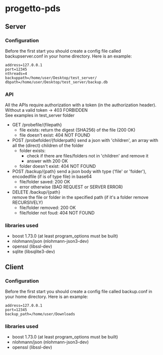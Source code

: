 # progetto-pds

## Server
### Configuration
Before the first start you should create a config file called backupserver.conf in your home directory.
Here is an example:

```
address=127.0.0.1
port=12345
nthreads=4
backuppath=/home/user/Desktop/test_server/
dbpath=/home/user/Desktop/test_server/backup.db
```

### API
All the APIs require authorization with a token (in the authorization header).
Without a valid token -> 403 FORBIDDEN  
See examples in test_server folder
- GET /probefile/{filepath}
  - file exists: return the digest (SHA256) of the file (200 OK)
  - file doesn't exist: 404 NOT FOUND
- POST /probefolder/{folderpath}
  send a json with 'children', an array with all the (direct) children of the folder
  - folder exists: 
    - check if there are files/folders not in 'children' and remove it
    - answer with 200 OK
  - folder doesn't exist: 404 NOT FOUND
- POST /backup/{path} 
  send a json body with type ('file' or 'folder'), encodedfile (if is of type file) in base64
  - file/folder saved: 200 OK
  - error otherwise (BAD REQUEST or SERVER ERROR)
- DELETE /backup/{path}  
  remove the file or folder in the specified path (if it's a folder remove RECURSIVELY)
  - file/folder removed: 200 OK
  - file/folder not foud: 404 NOT FOUND
  
### libraries used
- boost 1.73.0 (at least program_options must be built)
- nlohmann/json (nlohmann-json3-dev)
- openssl (libssl-dev)
- sqlite (libsqlite3-dev)
  
## Client
### Configuration
Before the first start you should create a config file called backup.conf in your home directory.
Here is an example:

```
address=127.0.0.1
port=12345
backup_path=/home/user/Downloads
```

### libraries used
- boost 1.73.0 (at least program_options must be built)
- nlohmann/json (nlohmann-json3-dev)
- openssl (libssl-dev)
